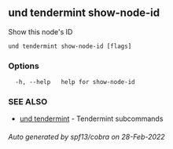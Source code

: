 ## und tendermint show-node-id

Show this node's ID

```
und tendermint show-node-id [flags]
```

### Options

```
  -h, --help   help for show-node-id
```

### SEE ALSO

* [und tendermint](und_tendermint.md)	 - Tendermint subcommands

###### Auto generated by spf13/cobra on 28-Feb-2022
